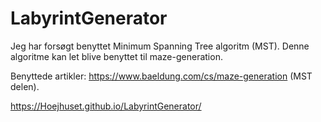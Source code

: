 # LabyrintGenerator
 
Jeg har forsøgt benyttet Minimum Spanning Tree algoritm (MST).
Denne algoritme kan let blive benyttet til maze-generation.

Benyttede artikler:
https://www.baeldung.com/cs/maze-generation (MST delen).

https://Hoejhuset.github.io/LabyrintGenerator/
